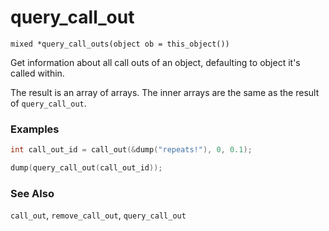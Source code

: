 # query_call_out

`mixed *query_call_outs(object ob = this_object())`

Get information about all call outs of an object, defaulting to object it's called within.

The result is an array of arrays. The inner arrays are the same as the result of `query_call_out`.

### Examples

```c
int call_out_id = call_out(&dump("repeats!"), 0, 0.1);

dump(query_call_out(call_out_id));
```

### See Also

`call_out`, `remove_call_out`, `query_call_out`
